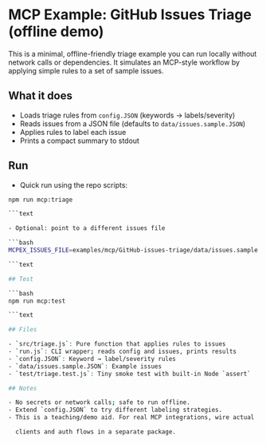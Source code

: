 # MCP Example: GitHub Issues Triage (offline demo)

This is a minimal, offline-friendly triage example you can run locally
without network calls or dependencies. It simulates an MCP-style workflow
by applying simple rules to a set of sample issues.

## What it does

- Loads triage rules from `config.JSON` (keywords → labels/severity)
- Reads issues from a JSON file (defaults to `data/issues.sample.JSON`)
- Applies rules to label each issue
- Prints a compact summary to stdout

## Run

- Quick run using the repo scripts:

```bash
npm run mcp:triage

```text

- Optional: point to a different issues file

```bash
MCPEX_ISSUES_FILE=examples/mcp/GitHub-issues-triage/data/issues.sample.JSON npm run mcp:triage

```text

## Test

```bash
npm run mcp:test

```text

## Files

- `src/triage.js`: Pure function that applies rules to issues
- `run.js`: CLI wrapper; reads config and issues, prints results
- `config.JSON`: Keyword → label/severity rules
- `data/issues.sample.JSON`: Example issues
- `test/triage.test.js`: Tiny smoke test with built-in Node `assert`

## Notes

- No secrets or network calls; safe to run offline.
- Extend `config.JSON` to try different labeling strategies.
- This is a teaching/demo aid. For real MCP integrations, wire actual

  clients and auth flows in a separate package.
